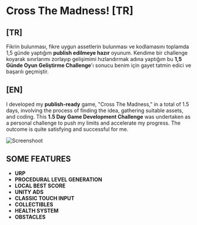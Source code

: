 # Cross The Madness! [TR]
## **[TR]**
Fikrin bulunması, fikre uygun assetlerin bulunması ve kodlamasını toplamda 1,5 günde yaptığım <b>publish edilmeye hazır</b> oyunum. Kendime bir challenge koyarak sınırlarımı zorlayıp gelişimimi hızlandırmak adına yaptığım bu <b>1,5 Günde Oyun Geliştirme Challenge</b>'ı sonucu benim için gayet tatmin edici ve başarılı geçmiştir.
## **[EN]**
I developed my <b>publish-ready</b> game, "Cross The Madness," in a total of 1.5 days, involving the process of finding the idea, gathering suitable assets, and coding. This <b>1.5 Day Game Development Challenge</b> was undertaken as a personal challenge to push my limits and accelerate my progress. The outcome is quite satisfying and successful for me.

![Screenshoot](https://github.com/teyavuz/Cross-Over-The-World/assets/56791446/e359c5ca-e8e9-4550-b707-3ce3576a47df)

## SOME FEATURES

 - **URP**  
 -   **PROCEDURAL LEVEL GENERATION**  
 -   **LOCAL BEST SCORE**  
 -   **UNITY ADS**  
 -   **CLASSIC TOUCH INPUT**  
 -   **COLLECTIBLES** 
 -    **HEALTH SYSTEM**  
 -   **OBSTACLES**
